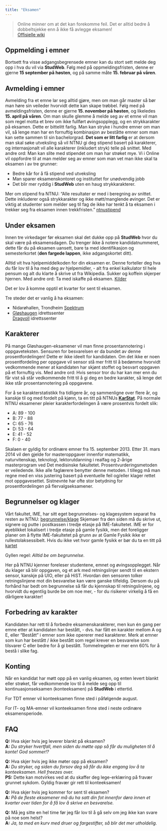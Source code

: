 ```yaml
---
title: "Eksamen"
---
```


> Online minner om at det kan forekomme feil. Det er alltid bedre å
dobbeltsjekke enn å ikke få avlegge eksamen!  
> [Offisielle wiki][]

Oppmelding i emner
------------------

Bortsett fra visse adgangsbegrensede emner kan du stort sett melde deg
opp i hva du vil via **StudWeb**. Følg med på oppmeldingsfristen, denne
er gjerne **15 september på høsten**, og på samme måte **15. februar på
våren**.

Avmelding i emner
-----------------

Avmelding fra et emne lar seg alltid gjøre, men om man går master så bør
man høre sin veileder hvorvidt dette kan skape trøbbel. Følg med på
avmeldingsfristen, denne er gjerne **15. november på høsten**, og
likeledes **15. april på våren**. Om man skulle glemme å melde seg av et
emne vil man som regel motta et brev om ikke fullført øvingsopplegg, og
en strykkarakter på eksamen. Dette er bittelitt farlig. Man kan stryke i
hundre emner om man vil, så lenge man har en fornuftig kombinasjon av
beståtte emner som man kan sette sammen til sin bachelorgrad. **Det som
er litt farlig** er at dersom man skal søke utveksling så vil NTNU gi
deg stipend basert på karakterer, og internasjonalt vil alle karakterer
(inkludert stryk) telle på snittet. Med andre ord: Man kan slite med
stipendet om man har strøket mye. Vi i Online vil oppfordre til at man
melder seg av emner som man vet man ikke skal ta eksamen i av tre
grunner:

* Bedre kår for å få stipend ved utveksling  
* Man sparer eksamenskontoret og instituttet for unødvendig jobb  
* Det blir mer ryddig i **StudWeb** uten en haug strykkarakterer.

Mer om stipend fra NTNU: “Alle resultater er med i beregning av snittet.
Dette inkluderer også strykkarakter og ikke møtt/manglende øvinger. Det
er viktig at studenter som melder seg til fag de ikke har tenkt å ta
eksamen i trekker seg fra eksamen innen trekkfristen.” [ntnustipend][]

Under eksamen
-------------

Innen tre virkedager før eksamen skal det dukke opp på **StudWeb** hvor
du skal være på eksamensdagen. Du trenger ikke å notere
kandidatnummeret, dette får du på eksamen uansett, bare ta med
identifikasjon og semesterkortet (**den fargede lappen**, ikke
adgangskortet ditt).

Alltid vit hva hjelpemiddelkoden for din eksamen er. Denne forteller deg
hva du får lov til å ha med deg av hjelpemidler, - alt fra enkel
kalkulator til hele pensum og alt du klarte å skrive ut fra Wikipedia.
Sukker og koffein skjerper hjernen. Med andre ord: Ta med iskaffe på
eksamen. [Kilder][]

Det er lov å komme opptil et kvarter for sent til eksamen.

Tre steder det er vanlig å ha eksamen:  
* Nidarøhallen, Trondheim [Spektrum][]  
* [Gløshaugen][] idrettssenter  
[Dragvoll][] idrettssenter

Karakterer
----------

På mange Gløshaugen-eksamener vil man finne prosentannotering i
oppgaveteksten. Sensuren for besvarelsen er da bundet av denne
prosentfordelingen! Dette er ikke ideelt for kandidaten. Om det ikke er
noen prosentfordeling per oppgave vil sensor stå mer fritt til å bedømme
hvorvidt vedkommende mener at kandidaten har skjønt stoffet og besvart
oppgaven på et fornuftig vis. Med andre ord: Hvis sensor tror du har kan
mer enn du får vist så står vedkommende fritt til å gi deg en bedre
karakter, så lenge det ikke står prosentannotering på oppgavene.

For å se karakterstatistikk fra tidligere år, og sammenligne over flere
år, og kanskje til og med fordelt på kjønn, ta en titt på NTNUs
**[KarStat][]**. På normale NTNU eksamener pleier karakterfordelingen å være prosentvis fordelt slik:  
* A: 89 - 100  
* B: 77 - 88  
* C: 65 - 76  
* D: 53 - 64  
* E: 41 - 52  
* F: 0 - 40

Skalaen er gyldig for ordinære emner fra 15. september 2013. Etter 31. mars 2014 vil den gjelde for masteroppgaver innenfor matematikk, naturvitenskap, teknologi, lektorutdanning i realfag og 2-årige masterprogram ved Det medisinske fakultetet.
Prosentvurderingsmetoden er veiledende. Ikke alle faglærere benytter denne metoden. I tillegg må man regne med en viss justering basert på
eventuelle feil og/eller klager rettet mot oppgavesettet. Sistnevnte har ofte stor betydning for prosentfordelingen på flervalgseksamener.

Begrunnelser og klager
----------------------

Vårt fakultet, IME, har sitt eget begrunnelses- og klagesystem separat
fra resten av NTNU: [begrunnelse/klage][] Skjemaer fra den siden må du skrive ut, signere og putte i postkassen i tredje etasje på IME-fakultetet. IME er for øyeblikket lokalisert i
tredje etasje på gamle fysikk, men det foreligger planer om å flytte
IME-fakultetet på grunn av at Gamle Fysikk ikke er rullestolaksessibelt.
Hvis du ikke vet hvor gamle fysikk er bør du ta en titt på [kartet][]

Gyllen regel: *Alltid be om begrunnelse.*

Her på NTNU kjenner foreleser studentene, emnet og øvingsopplegget. Når
du klager så blir oppgaven, og et ark med retningslinjer sendt til en
ekstern sensor, kanskje på UIO, eller på HiST. Hvordan den sensoren
tolker retningslinjene mot din besvarelse kan være ganske tilfeldig.
Dersom du på forhånd har bedt om begrunnelse så får du kjennskap til
retningslinjene, og hvorvidt du egentlig burde be om noe mer, - for du
risikerer virkelig å få en dårligere karakter!

Forbedring av karakter
----------------------

Kandidaten har rett til å forbedre eksamenskarakterer, men kun én gang
per emne etter at kandidaten har bestått, - dvs. har fått en karakter
mellom A og E, eller “Bestått” i emner som ikke opererer med karakterer.
Merk at emner som kun har bestått / ikke bestått som regel krever en
besvarelse som tilsvarer C eller bedre for å gi bestått. Tommelregelen
er mer enn 60% for å bestå i slike fag.

Konting
-------

Når en kandidat har møtt opp på en vanlig eksamen, og enten levert
blankt eller strøket, får vedkommende lov til å melde seg opp til
kontinuasjonseksamen (konteeksamen) på **StudWeb** i ettertid.

For TDT emner vil konteeksamen finne sted i påfølgende august.

For IT- og MA-emner vil konteeksamen finne sted i neste ordinære
eksamensperiode.

FAQ
---

**Q:** Hva skjer hvis jeg leverer blankt på eksamen?  
**A:** *Du stryker hvertfall, men siden du møtte opp så får du
muligheten til å konte! God sommer!?*

**Q:** Hva skjer hvis jeg ikke møter opp på eksamen?  
**A:** *Du stryker, og siden du forsov deg så får du ikke engang lov å
ta konteeksamen. Hell freezes over.*  
**PS:** Dette kan motvirkes ved at du skaffer deg lege-erklæring på
fravær grunnet sykdom. Gyldig fravær gir rett til konteeksamen!

**Q:** Hva skjer hvis jeg kommer for sent til eksamen?  
**A:** *På de fleste eksamener må du ha satt din fot innenfor døra innen
et kvarter over tiden for å få lov å skrive en besvarelse.*

**Q:** Må jeg sitte en hel time før jeg får lov til å gå selv om jeg
ikke kan svare på noe som helst?  
**A:** *Ja, ta med en kurv med druer og fargestifter, så blir det mer
utholdelig.*

[Offisielle wiki]: https://innsida.ntnu.no/eksamen
[ntnustipend]: www.ntnu.no/studier/international/ntnustipend
[Kilder]: http://bit.ly/GlucoseAndCaffeine
[Dragvoll]: http://bit.ly/DragvollIdrettsSenter
[Gløshaugen]: http://bit.ly/GloshaugenIdrettsSenter 
[Spektrum]: http://bit.ly/TrondheimSpektrum
[KarStat]: http://www.ntnu.no/karstat/login.do
[begrunnelse/klage]: http://www.ime.ntnu.no/eksamensweb 
[kartet]: http://ntnu.no/kart